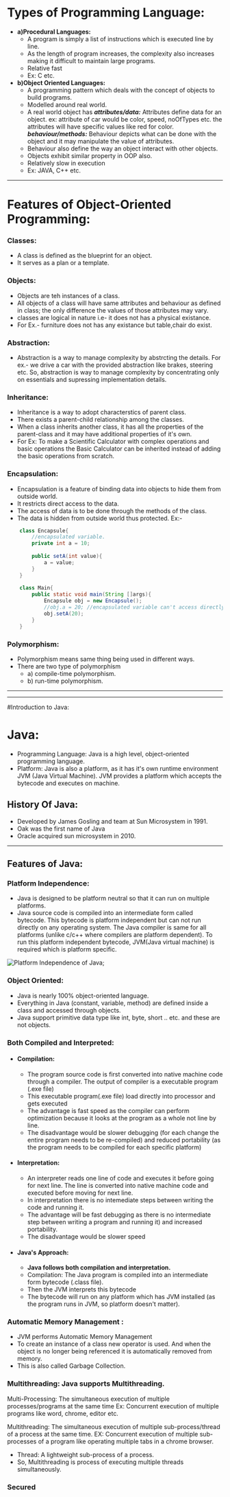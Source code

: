 # Types of Programming Language:
- **a)Procedural Languages:**
    - A program is simply a list of instructions which is executed line by line.
    - As the length of program increases, the complexity also increases making it
      difficult to maintain large programs.
    - Relative fast
    - Ex: C etc.
- **b)Object Oriented Languages:**
    - A programming pattern which deals with the concept of objects to build programs.
    - Modelled around real world.
    - A real world object has
      ***attributes/data:*** Attributes define data for an object.
      ex: attribute of car would be color, speed, noOfTypes etc.
      the attributes will have specific values like red for color.
      ***behaviour/methods:*** Behaviour depicts what can be done with the object and it may manipulate the value of attributes.
    - Behaviour also define the way an object interact with other objects.
    - Objects exhibit similar property in OOP also.
    - Relatively slow in execution
    - Ex: JAVA, C++ etc.
  
----
# Features of Object-Oriented Programming:
### Classes:
- A class is defined as the blueprint for an object.
- It serves as a plan or a template.

### Objects:
- Objects are teh instances of a class.
- All objects of a class will have same attributes and behaviour as defined in class; the only difference the values of those attributes may vary.
- classes are logical in nature  i.e- it does not has a physical existance.
- For Ex.- furniture does not has any existance but table,chair do exist.

### Abstraction:
- Abstraction is a way to manage complexity by abstrcting the details.
  For ex.- we drive a car with the provided abstraction like brakes, steering etc.
  So, abstraction is way to manage complexity by concentrating only on essentials and supressing implementation details.

### Inheritance:
- Inheritance is a way to adopt characterstics of parent class.
- There exists a parent-child relationship among the classes.
- When a class inherits another class, it has all the properties of the parent-class and it may have additional properties of it's own.
- For Ex: To make a Scientific Calculator with complex operations and basic operations the Basic Calculator can be inherited instead of adding the basic operations from scratch.

### Encapsulation:
- Encapsulation is a feature of binding data into objects to hide them from outside world.
- It restricts direct access to the data.
- The access of data is to be done through the methods of the class.
- The data is hidden from outside world thus protected.
  Ex:-
``` java
    class Encapsule{
        //encapsulated variable.
        private int a = 10;
        
        public setA(int value){
            a = value;
        }
    }
    
    class Main{
        public static void main(String []args){
            Encapsule obj = new Encapsule();
            //obj.a = 20; //encapsulated variable can't access directly
            obj.setA(20);
        }
    }
 ```

### Polymorphism:
-   Polymorphism means same thing being used in different ways.
- There are two type of polymorphism
  - a) compile-time polymorphism.
  - b) run-time polymorphism.

----
---
#Introduction to Java:
# Java:
- Programming Language: Java is a high level, object-oriented programming language.
- Platform: Java is also a platform, as it has it's own runtime environment JVM (Java Virtual Machine).
  JVM provides a platform which accepts the bytecode and executes on machine.
    
## History Of Java:
- Developed by James Gosling and team at Sun Microsystem in 1991.
- Oak was the first name of Java
- Oracle acquired sun microsystem in 2010.
----

## Features of Java: 

### Platform Independence:
- Java is designed to be platform neutral so that it can run on multiple platforms.
- Java source code is compiled into an intermediate form called bytecode. This bytecode is platform independent but can not run 
directly on any operating system.
The Java compiler is same for all platforms (unlike c/c++ where compilers are platform dependent).
To run this platform independent bytecode, JVM(Java virtual machine) is required which is platform specific.

![ Platform Independence of Java ](../assets/images/java-program-execution.png);

### Object Oriented:
- Java is nearly 100% object-oriented language.
- Everything in Java (constant, variable, method) are defined inside a class and accessed through objects.
- Java support primitive data type like int, byte, short \.\. etc. and these are not objects.

### Both Compiled and Interpreted: 
- #### Compilation: 
  - The program source code is first converted into native machine code through a compiler.
The output of compiler is a executable program (.exe file)
  - This executable program(.exe file) load directly into processor and gets executed
  - The advantage is fast speed as the compiler can perform optimization because it looks at the program as a whole not 
      line by line.
  - The disadvantage would be slower debugging (for each change the entire program needs to be re-compiled) and reduced
   portability (as the program needs to be compiled for each specific platform)

- #### Interpretation: 
  - An interpreter reads one line of code and executes it before going for next line.
  The line is converted into native machine code and executed before moving for next line.
  - In interpretation there is no intemediate steps between writing the code and running it.
  - The advantage will be fast debugging as there is no intermediate step between writing a program and running it) 
   and increased portability.
  - The disadvantage would be slower speed

- #### Java's Approach:
  - **Java follows both compilation and interpretation.**
  - Compilation: The Java program is compiled into an intermediate form bytecode (.class file). 
  - Then the JVM interprets this bytecode
  - The bytecode will run on any platform which has JVM installed (as the program runs in JVM, so platform doesn't matter).

### Automatic Memory Management :
- JVM performs Automatic Memory Management 
- To create an instance of a class new operator is used. And when the object is no longer being referenced it is automatically removed 
from memory.
- This is also called Garbage Collection.


### Multithreading: Java supports Multithreading.
Multi-Processing: The simultaneous execution of multiple processes/programs at the same time 
Ex: Concurrent execution of multiple programs like word, chrome, editor etc.

Multithreading: The simultaneous execution of multiple sub-process/thread of a process at the same time.
EX: Concurrent execution of multiple sub-processes of a program like operating multiple tabs in a chrome browser.
- Thread: A lightweight sub-process of a process.
- So, Multithreading is process of executing multiple threads simultaneously.

### Secured
        

